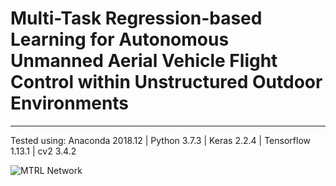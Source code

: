 # Multi-Task Regression-based Learning for Autonomous Unmanned Aerial Vehicle Flight Control within Unstructured Outdoor Environments
<hr>
Tested using: Anaconda 2018.12 | Python 3.7.3 | Keras 2.2.4 | Tensorflow 1.13.1 | cv2 3.4.2

![MTRL Network](http://url/to/img.png)
